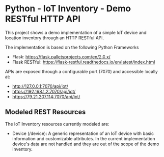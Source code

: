 # Python - IoT Inventory - Demo RESTful HTTP API

This project shows a demo implementation of a simple IoT device and location inventory through 
an HTTP RESTful API.

The implementation is based on the following Python Frameworks 

- Flask: https://flask.palletsprojects.com/en/2.0.x/
- Flask RESTful: https://flask-restful.readthedocs.io/en/latest/index.html

APIs are exposed through a configurable port (7070) and accessible locally at: 
- http://127.0.0.1:7070/api/iot/
- https://192.168.1.2:7070/api/iot/
- https://79.21.207.114:7070/api/iot/

## Modeled REST Resources

The IoT Inventory resources currently modeled are:

- Device (/device): A generic representation of an IoT device with basic information and customizable attributes. 
In the current implementation device's data are not handled and they are out of the scope of the demo inventory.

